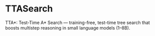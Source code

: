 # TTASearch
TTA*: Test-Time A* Search — training-free, test-time tree search that boosts multistep reasoning in small language models (1–8B).
